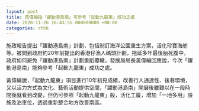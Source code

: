 ```yaml
---
layout: post
title: 黃偉綸指「躍動港島南」可參考「起動九龍東」成功之處
date: 2020-11-26 16:43:55.000000000 +08:00
categories: rthk
---
```


施政報告提出「躍動港島南」計劃，包括制訂海洋公園重生方案，活化珍寶海舫等。被問到政府約20年前提出的香港仔漁人碼頭計劃，拖延多年最後胎死腹中，政府如何避免「躍動港島南」計劃重蹈覆轍，發展局局長黃偉綸回應說，今次「躍動港島南」能夠參考「起動九龍東」成功之處。

黃偉綸說，「起動九龍東」項目進行10年初見成績，改善行人通達性、後巷環境，又以活力方式為文化、藝術活動提供空間，「躍動港島南」開展後雖難以在一段時間後就看到改變，但仍可參照「起動九龍東」般，活化工廈，增加「一地多用」設施及泊車位，透過重新整合地方改善南區。
